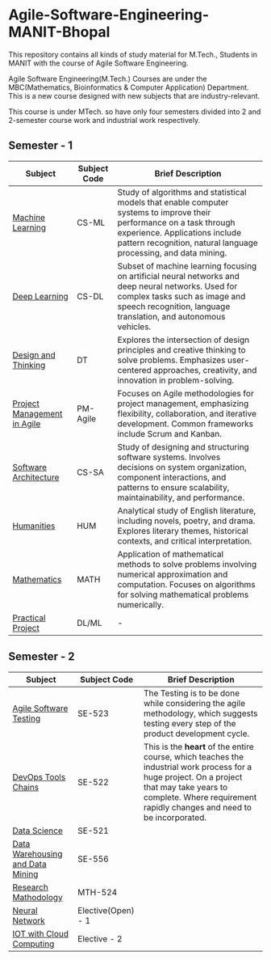 # Agile-Software-Engineering-MANIT-Bhopal
This repository contains all kinds of study material for M.Tech., Students in MANIT with the course of Agile Software Engineering.

Agile Software Engineering(M.Tech.) Courses are under the MBC(Mathematics, Bioinformatics & Computer Application) Department. This is a new course designed with new subjects that are industry-relevant.

This course is under MTech. so have only four semesters divided into 2 and 2-semester course work and industrial work respectively.

## Semester - 1
| Subject                        | Subject Code   | Brief Description                                             |
| ------------------------------ | -------------- | ------------------------------------------------------------ |
| [Machine Learning](/notes/ml_notes.md)               | CS-ML          | Study of algorithms and statistical models that enable computer systems to improve their performance on a task through experience. Applications include pattern recognition, natural language processing, and data mining. |
| [Deep Learning](/notes/)                  | CS-DL          | Subset of machine learning focusing on artificial neural networks and deep neural networks. Used for complex tasks such as image and speech recognition, language translation, and autonomous vehicles. |
| [Design and Thinking](/notes/Design_Thinking.md)            | DT             | Explores the intersection of design principles and creative thinking to solve problems. Emphasizes user-centered approaches, creativity, and innovation in problem-solving. |
| [Project Management in Agile](/notes/Note.md)    | PM-Agile       | Focuses on Agile methodologies for project management, emphasizing flexibility, collaboration, and iterative development. Common frameworks include Scrum and Kanban. |
| [Software Architecture](/notes/software_arch.md)          | CS-SA          | Study of designing and structuring software systems. Involves decisions on system organization, component interactions, and patterns to ensure scalability, maintainability, and performance. |
| [Humanities](/notes/english.md)                     | HUM            | Analytical study of English literature, including novels, poetry, and drama. Explores literary themes, historical contexts, and critical interpretation. |
| [Mathematics](/notes/Numerical_Analysis.md)                    | MATH           | Application of mathematical methods to solve problems involving numerical approximation and computation. Focuses on algorithms for solving mathematical problems numerically. |
| [Practical Project](/notes/practical.md) | DL/ML | - |

## Semester - 2
| Subject                        | Subject Code   | Brief Description                                             |
| ------------------------------ | -------------- | ------------------------------------------------------------ |
| [Agile Software Testing](/notes/agile_software_testing.md) | SE-523 | The Testing is to be done while considering the agile methodology, which suggests testing every step of the product development cycle. |
| [DevOps Tools Chains](/notes/devops.md) | SE-522 | This is the <b>heart</b> of the entire course, which teaches the industrial work process for a huge project. On a project that may take years to complete. Where requirement rapidly changes and need to be incorporated. |
| [Data Science](/notes/ds.md) | SE-521 |  |
| [Data Warehousing and Data Mining](/notes/dw.md) | SE-556 | |
| [Research Mathodology](/notes/mth.md) | MTH-524 | |
| [Neural Network](/notes/nn.md) | Elective(Open) - 1 | |
| [IOT with Cloud Computing](/notes/iot.md) | Elective - 2 | |
